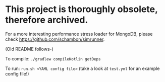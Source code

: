 This project is thoroughly obsolete, therefore archived.
========================================================

For a more interesting performance stress loader for MongoDB, please check https://github.com/schambon/simrunner.


(Old README follows-)

To compile:
`./gradlew compileKotlin getDeps`

To run: `run.sh <YAML config file>` (take a look at `test.yml` for an example config file!)
